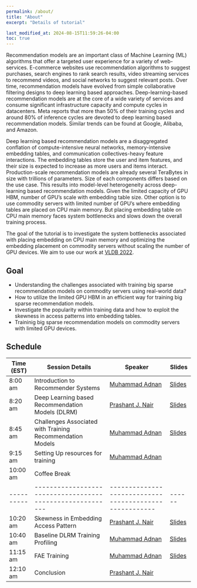 ```yaml
---
permalink: /about/
title: "About"
excerpt: "Details of tutorial"

last_modified_at: 2024-08-15T11:59:26-04:00
toc: true
---
```


Recommendation models are an important class of Machine Learning (ML) algorithms that offer a targeted user experience for a variety of web-services. E-commerce websites use recommendation algorithms to suggest purchases, search engines to rank search results, video streaming services to recommend videos, and social networks to suggest relevant posts. Over time, recommendation models have evolved from simple collaborative filtering designs to deep learning based approaches. Deep-learning-based recommendation models are at the core of a wide variety of services and consume significant infrastructure capacity and compute cycles in datacenters. Meta reports that more than 50% of their training cycles and around 80% of inference cycles are devoted to deep learning based recommendation models. Similar trends can be found at Google, Alibaba, and Amazon.

Deep learning based recommendation models are a disaggregated conflation of compute-intensive neural networks, memory-intensive embedding tables, and communication collectives-heavy feature interactions. The embedding tables store the user and item features, and their size is expected to increase as more users and items interact. Production-scale recommendation models are already several TeraBytes in size with trillions of parameters. Size of each components differs based on the use case. This results into model-level heterogeneity across deep-learning based recommendation models. Given the limited capacity of GPU HBM, number of GPU’s scale with embedding table size. Other option is to use commodity servers with limited number of GPU’s where embedding tables are placed on CPU main memory. But placing embedding table on CPU main memory faces system bottlenecks and slows down the overall training process.

The goal of the tutorial is to investigate the system bottlenecks associated with placing embedding on CPU main memory and optimizing the embedding placement on commodity servers without scaling the number of GPU devices. We aim to use our work at [VLDB 2022](https://dl.acm.org/doi/10.14778/3485450.3485462).


## Goal

- Understanding the challenges associated with training big sparse recommendation models on commodity servers using real-world data?
- How to utilize the limited GPU HBM in an efficient way for training big sparse recommendation models.
- Investigate the popularity within training data and how to exploit the skewness in access patterns into embedding tables.
- Traininig big sparse recommendation models on commodity servers with limited GPU devices.

## Schedule

| Time (EST) | Session Details                                           | Speaker                                                | Slides |
| -----------| --------------------------------------------------------- | ------------------------------------------------------ | ------ |
| 8:00 am    | Introduction to Recommender Systems                       | [Muhammad Adnan](http://people.ece.ubc.ca/adnan/) |  [Slides](https://drive.google.com/file/d/15sZ0sDRgi_wcKyNTuc8VaUIU4NXoovYv/view?usp=drive_link)      |
| 8:20 am    | Deep Learning based Recommendation Models (DLRM)          | [Prashant J. Nair](https://prashantnair.bitbucket.io/)      |   [Slides](https://drive.google.com/file/d/1RI4pWZo8oejQMrCBJoPHPsir1F2jodH9/view?usp=sharing)     |
| 8:45 am    | Challenges Associated with Training Recommendation Models | [Muhammad Adnan](http://people.ece.ubc.ca/adnan/)      |   [Slides](https://drive.google.com/file/d/11oEt-CQpKaycQWOaY1f8Z-GO5QYR2loy/view?usp=sharing)     |
| 9:15 am    | Setting Up resources for training                         | [Muhammad Adnan](http://people.ece.ubc.ca/adnan/)      |        |
| 10:00 am   | Coffee Break                                              |                                                        |        |
| ---------- | --------------------------------------------------------- | ------------------------------------------------------ | ------ |
| 10:20 am   | Skewness in Embedding Access Pattern                      | [Prashant J. Nair](https://prashantnair.bitbucket.io/) |    [Slides](https://drive.google.com/file/d/1XCXuto7UNOfZP61J4-pfhKme0L88UBYB/view?usp=sharing)    |
| 10:40 am   | Baseline DLRM Training Profiling                          | [Muhammad Adnan](http://people.ece.ubc.ca/adnan/)      |   [Slides](https://drive.google.com/file/d/1nO8TZboasRyZMvmx7-0UcQR1Wz8UNcX8/view?usp=sharing)     |
| 11:15 am   | FAE Training                                              | [Muhammad Adnan](http://people.ece.ubc.ca/adnan/)      |   [Slides](https://drive.google.com/file/d/1iPiBZREfml_WaDqQEo1TIstD6FDYImHD/view?usp=sharing)     |
| 12:10 am   | Conclusion                                                | [Prashant J. Nair](https://prashantnair.bitbucket.io/) |        |